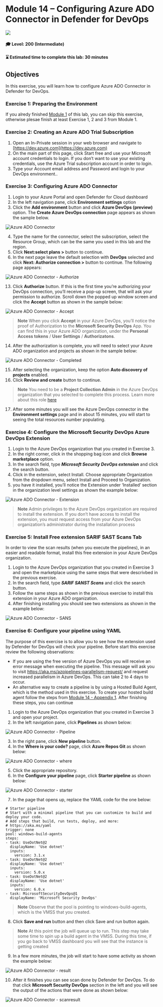 # Module 14 – Configuring Azure ADO Connector in Defender for DevOps

<p align="left"><img src="../Images/asc-labs-intermediate.gif?raw=true"></p>

#### 🎓 Level: 200 (Intermediate)
#### ⌛ Estimated time to complete this lab: 30 minutes

## Objectives
In this exercise, you will learn how to configure Azure ADO Connector in Defender for DevOps.

### Exercise 1: Preparing the Environment

If you alredy finished [Module 1](https://github.com/Azure/Microsoft-Defender-for-Cloud/blob/main/Labs/Modules/Module-1-Preparing-the-Environment.md) of this lab, you can skip this exercise, otherwise plesae finish at least Exercise 1, 2 and 3 from Module 1.

### Exercise 2: Creating an Azure ADO Trial Subscription

1.	Open an In-Private session in your web browser and navigate to [https://dev.azure.com](https://dev.azure.com)
2.	On the main part of this page, click Start free and use your Microsoft account credentials to login. If you don’t want to use your existing credentials, use the Azure Trial subscription account in order to login.
3.	Type your Account email address and Password and login to your DevOps environment..

### Exercise 3: Configuring Azure ADO Connector

1.	Login to your Azure Portal and open Defender for Cloud dashboard
2.	In the left navigation pane, click **Environment settings** option
3.	Click the **Add environment** button and click **Azure DevOps (preview)** option. The **Create Azure DevOps connection** page appears as shown the sample below.

![Azure ADO Connector](../Images/M14_Fig1.PNG?raw=true)

4.	Type the name for the connector, select the subscription, select the Resource Group, which can be the same you used in this lab and the region. 
11.	Click **Next:select plans >** button to continue.
12.	In the next page leave the default selection with **DevOps** selected and click **Next: Authorize connection >** button to continue. The following page appears:

![Azure ADO Connector - Authorize](../Images/M14_Fig2.PNG?raw=true)


13.	Click **Authorize** button. If this is the first time you’re authorizing your DevOps connection, you’ll receive a pop-up screen, that will ask your permission to authorize. Scroll down the popped up window screen and click the **Accept** button as shown in the sample below:

![Azure ADO Connector - Accept](../Images/M14_Fig3.PNG?raw=true)


> **Note** When you click **Accept** in your Azure DevOps, you’ll notice the proof of Authorization to the **Microsoft Security DevOps** App. You can find this in your Azure ADO organization, under the **Personal Access tokens** / **User Settings** / **Authorizatons**.  


14.	After the authorization is complete, you will need to select your Azure ADO organization and projects as shown in the sample below:

![Azure ADO Connector - Completed](../Images/M14_Fig4.PNG?raw=true)

15.	After selecting the organization, keep the option **Auto discovery of projects** enabled.
16.	Click **Review and create** button to continue.


> **Note** You need to be a **Project Collection Admin** in the Azure DevOps organization that you selected to complete this process. Learn more about this role [here](https://learn.microsoft.com/en-us/azure/devops/organizations/settings/about-settings?view=azure-devops&WT.mc_id=Portal-Microsoft_Azure_Security_DevOps#project-collection-administrator-pca-role-and-managing-collections-of-projects)


17.	After some minutes you will see the Azure DevOps connector in the **Environment settings** page and in about 15 minutes, you will start to seeing the total resources number populating.

### Exercise 4: Configure the Microsoft Security DevOps Azure DevOps Extension

1.	Login to the Azure DevOps organization that you created in Exercise 3.
2.	In the right corner, click in the shopping bag icon and click **Browse marketplace** option.
3.	In the search field, type ***Microsoft Security DevOps extension*** and click the search button.
4.	Click in the extension, select Install. Choose appropriate Organization from the dropdown menu, select Install and Proceed to Organization.
5.	 you have it installed, you’ll notice the Extension under ‘Installed’ section in the organization level settings as shown the example below:

![Azure ADO Connector - Extension](../Images/M14_Fig5.PNG?raw=true)


> **Note** Admin privileges to the Azure DevOps organization are required to install the extension. If you don’t have access to install the extension, you must request access from your Azure DevOps organization’s administrator during the installation process


### Exercise 5: Install Free extension SARIF SAST Scans Tab

In order to view the scan results (when you execute the pipelines), in an easier and readable format, install this free extension in your Azure DevOps organization.

1.	Login to the Azure DevOps organization that you created in Exercise 3 and open the marketplace using the same steps that were descrivbed in the previous exercise.
2.	In the search field, type ***SARIF SANST Scans*** and click the search button.
3.	Follow the same steps as shown in the previous exercise to install this extension in your Azure ADO organization.
4.	After finishing installing you should see two extensions as shown in the example below:

![Azure ADO Connector - SANS](../Images/M14_Fig6.PNG?raw=true)

### Exercise 6: Configure your pipeline using YAML 

The purpose of this exercise is to allow you to see how the extension used by Defender for DevOps will check your pipeline. Before start this exercise review the following observations:
- If you are using the free version of Azure DevOps you will receive an error message when executing the pipeline. This message will ask you to visit  https://aka.ms/azpipelines-parallelism-request/ and request increased parallelism in Azure DevOps. This can take 2 to 4 days to occur.
- An alternative way to create a pipeline is by using a Hosted Build Agent, which is the method used in this exercise. To create your hosted build agent follow the steps from [Module 14 - Appendix 1](Module14-Appendix1.pdf). After finishing these steps, you can continue

1. Login to the Azure DevOps organization that you created in Exercise 3 and open your project.
2. In the left navigation pane, click **Pipelines** as shown below:

![Azure ADO Connector - Pipeline](../Images/M14_Fig7.PNG?raw=true)

3. In the right pane, click **New pipeline** button.
4. In the **Where is your code?** page, click **Azure Repos Git** as shown below: 

![Azure ADO Connector - where](../Images/M14_Fig8.PNG?raw=true)

5. Click the appropriate repository.
6. In the **Configure your pipeline** page, click **Starter pipeline** as shown below: 

![Azure ADO Connector - starter](../Images/M14_Fig9.PNG?raw=true)

7. In the page that opens up, replace the YAML code for the one below:

```
# Starter pipeline
# Start with a minimal pipeline that you can customize to build and deploy your code.
# Add steps that build, run tests, deploy, and more:
# https://aka.ms/yaml
trigger: none
pool: windows-build-agents
steps:
- task: UseDotNet@2
  displayName: 'Use dotnet'
  inputs:
    version: 3.1.x
- task: UseDotNet@2
  displayName: 'Use dotnet'
  inputs:
    version: 5.0.x
- task: UseDotNet@2
  displayName: 'Use dotnet'
  inputs:
    version: 6.0.x
- task: MicrosoftSecurityDevOps@1
  displayName: 'Microsoft Security DevOps'
```

> **Note** Observe that the pool is pointing to windows-build-agents, which is the VMSS that you created.

8. Click **Save and run** button and then click Save and run button again.


> **Note** At this point the job will queue up to run. This step may take some time to spin up a build agent in the VMSS. During this time, if you go back to VMSS dashboard you will see that the instance is getting created

9. In a few more minutes, the job will start to have some activity as shown the example below:

![Azure ADO Connector - result](../Images/M14_Fig10.PNG?raw=true)

10. After it finishes you can see scan done by Defender for DevOps. To do that click **Microsoft Security DevOps** section in the left and you will see the output of the actions that were done as shown below:

![Azure ADO Connector - scanresult](../Images/M14_Fig11.PNG?raw=true)



